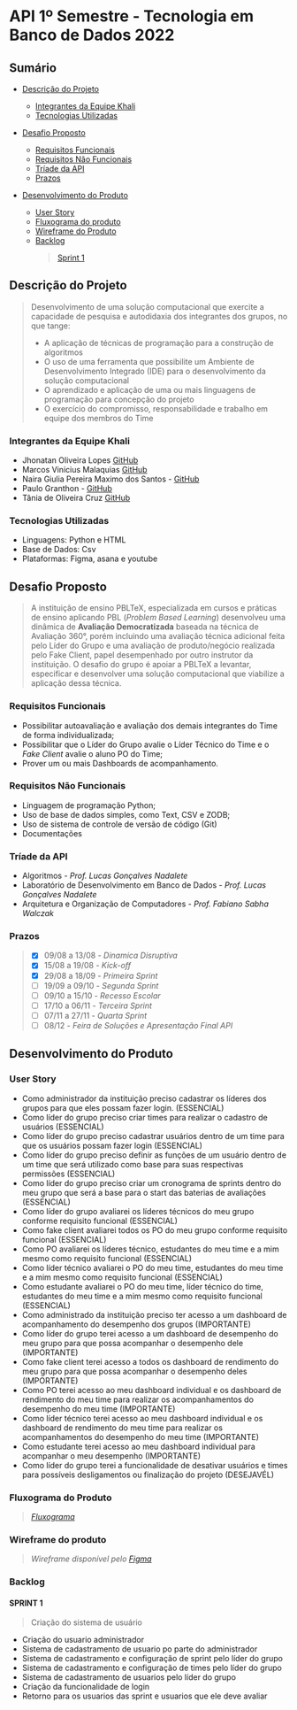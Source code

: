 # API 1º Semestre - Tecnologia em Banco de Dados 2022
##
## Sumário
  * [Descrição do Projeto](#Descrição-do-Projeto)
     * [Integrantes da Equipe Khali](#Integrantes-da-Equipe-Khali)
     * [Tecnologias Utilizadas](#Tecnologias-Utilizadas)
     
  * [Desafio Proposto](#Desafio-Proposto)
      * [Requisitos Funcionais](#Requisitos-Funcionais)
      * [Requisitos Não Funcionais](#Requisitos-Não-Funcionais)
      * [Tríade da API](#Tríade-da-API)
      * [Prazos](#Prazos)
     
  * [Desenvolvimento do Produto](#User-Story)
     * [User Story](#User-Story)
     * [Fluxograma do produto](#Fluxograma-do-Produto)
     * [Wireframe do Produto](#Descrição-doProduto)
     * [Backlog](#Backlog)
         > [Sprint 1](#SPRINT-1)
      



##

## Descrição do Projeto
> Desenvolvimento de uma solução computacional que exercite a capacidade de pesquisa e autodidaxia dos integrantes dos grupos, no que tange:
> * A aplicação de técnicas de programação para a construção de algoritmos
> * O uso de uma ferramenta que possibilite um Ambiente de Desenvolvimento Integrado (IDE) para o desenvolvimento da solução computacional
> * O aprendizado e aplicação de uma ou mais linguagens de programação para concepção do projeto
> * O exercício do compromisso, responsabilidade e trabalho em equipe dos membros do Time

### Integrantes da Equipe Khali
* Jhonatan Oliveira Lopes [GitHub](https://github.com/JhonatanLop)
* Marcos Vinicius Malaquias [GitHub](https://github.com/Incivius)
* Naira Giulia Pereira Maximo dos Santos - [GitHub](http://github.com/naira-maximo)
* Paulo Granthon - [GitHub](https://github.com/paulo-granthon)
* Tânia de Oliveira Cruz [GitHub](https://github.com/taniacruzz)

### Tecnologias Utilizadas
* Linguagens: Python e HTML
* Base de Dados: Csv
* Plataformas: Figma, asana e youtube

##
## Desafio Proposto
> A instituição de ensino PBLTeX, especializada em cursos e práticas de ensino aplicando PBL (*Problem Based Learning*) desenvolveu uma dinâmica de **Avaliação Democratizada** baseada na técnica de Avaliação 360°, porém incluindo uma avaliação técnica adicional feita pelo Líder do Grupo e uma avaliação de produto/negócio realizada pelo Fake Client, papel desempenhado por outro instrutor da instituição.
> O desafio do grupo é apoiar a PBLTeX a levantar, especificar e desenvolver uma solução computacional que viabilize a aplicação dessa técnica. 
> 
### Requisitos Funcionais
* Possibilitar autoavaliação e avaliação dos demais integrantes do Time de forma individualizada;
* Possibilitar que o Líder do Grupo avalie o Líder Técnico do Time e o *Fake Client* avalie o aluno PO do Time;
* Prover um ou mais Dashboards de acompanhamento.

### Requisitos Não Funcionais
* Linguagem de programação Python;
* Uso de base de dados simples, como Text, CSV e ZODB;
* Uso de sistema de controle de versão de código (Git)
* Documentações

### Tríade da API
* Algoritmos - *Prof. Lucas Gonçalves Nadalete*
* Laboratório de Desenvolvimento em Banco de Dados - *Prof. Lucas Gonçalves Nadalete*
* Arquitetura e Organização de Computadores - *Prof. Fabiano Sabha Walczak*

### Prazos
> - [x] 09/08 a 13/08 - *Dinamica Disruptiva*
> - [x] 15/08 a 19/08 - *Kick-off*
> - [x] 29/08 a 18/09 - *Primeira Sprint*
> - [ ] 19/09 a 09/10 - *Segunda Sprint*
> - [ ] 09/10 a 15/10 - *Recesso Escolar*
> - [ ] 17/10 a 06/11 - *Terceira Sprint*
> - [ ] 07/11 a 27/11 - *Quarta Sprint*
> - [ ] 08/12 - *Feira de Soluções e Apresentação Final API*

##
## Desenvolvimento do Produto

### User Story
* Como administrador da instituição preciso cadastrar os líderes dos grupos para que eles possam fazer login. 
(ESSENCIAL)
* Como líder do grupo preciso criar times para realizar o cadastro de usuários 
(ESSENCIAL)
* Como líder do grupo preciso cadastrar usuários dentro de um time para que os usuários possam fazer login
(ESSENCIAL)
* Como líder do grupo preciso definir as funções de um usuário dentro de um time que será utilizado como base para suas respectivas permissões 
(ESSENCIAL)
* Como líder do grupo preciso criar um cronograma de sprints dentro do meu grupo que será a base para o start das baterias de avaliações
(ESSENCIAL)
* Como líder do grupo avaliarei os líderes técnicos do meu grupo conforme requisito funcional
(ESSENCIAL)
* Como fake client avaliarei todos os PO do meu grupo conforme requisito funcional
(ESSENCIAL)
* Como PO avaliarei os líderes técnico, estudantes do meu time e a mim mesmo como requisito funcional 
(ESSENCIAL)
* Como líder técnico avaliarei o PO do meu time, estudantes do meu time e a mim mesmo como requisito funcional 
(ESSENCIAL)
* Como estudante avaliarei o PO do meu time, líder técnico do time, estudantes do meu time e a mim mesmo como requisito funcional
(ESSENCIAL)
* Como administrado da instituição preciso ter acesso a um dashboard de acompanhamento do desempenho dos grupos
(IMPORTANTE)
* Como líder do grupo terei acesso a um dashboard de desempenho do meu grupo para que possa acompanhar o desempenho dele
(IMPORTANTE)
* Como fake client terei acesso a todos os dashboard de rendimento do meu grupo para que possa acompanhar o desempenho deles
(IMPORTANTE)
* Como PO terei acesso ao meu dashboard individual e os dashboard de rendimento do meu time para realizar os acompanhamentos do desempenho do meu time
(IMPORTANTE)
* Como líder técnico terei acesso ao meu dashboard individual e os dashboard de rendimento do meu time para realizar os acompanhamentos do desempenho do meu time
(IMPORTANTE)
* Como estudante terei acesso ao meu dashboard individual para acompanhar o meu desempenho
(IMPORTANTE)
* Como líder do grupo terei a funcionalidade de desativar usuários e times para possíveis desligamentos ou finalização do projeto
(DESEJAVÉL)

### Fluxograma do Produto
> *[Fluxograma](https://i.ibb.co/zZfJYtS/Fluxograma-Khali.png)*


### Wireframe do produto
> *Wireframe disponível pelo [Figma](https://www.figma.com/file/U1apWrrVuZHbtNIumUgUoo/Api?node-id=56%3A3)*

### Backlog
#### SPRINT 1
> Criação do sistema de usuário
* Criação do usuario administrador
* Sistema de cadastramento de usuario po parte do administrador 
* Sistema de cadastramento e configuração de sprint pelo líder do grupo
* Sistema de cadastramento e configuração de times pelo líder do grupo
* Sistema de cadastramento de usuarios pelo líder do grupo
* Criação da funcionalidade de login
* Retorno para os usuarios das sprint e usuarios que ele deve avaliar
